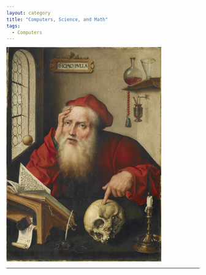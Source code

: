 ```yaml
---
layout: category
title: "Computers, Science, and Math"
tags:
  - Computers
---
```


<img alt="Joos van Cleve - Saint Jerome in His Study (Princeton Art Museum, c. 1528)" title="Science bottles in the background, God on my mind." src="https://raw.githubusercontent.com/VanitasVanitatum/VanitasVanitatum.github.io/master/images/Computers.png"/>

___
